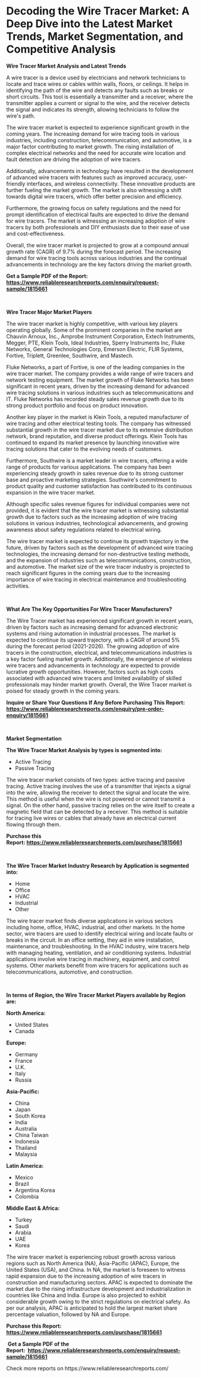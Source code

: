 <p><h1>Decoding the Wire Tracer Market: A Deep Dive into the Latest Market Trends, Market Segmentation, and Competitive Analysis</h1></p><p><strong>Wire Tracer Market Analysis and Latest Trends</strong></p>
<p><p>A wire tracer is a device used by electricians and network technicians to locate and trace wires or cables within walls, floors, or ceilings. It helps in identifying the path of the wire and detects any faults such as breaks or short circuits. This tool is essentially a transmitter and a receiver, where the transmitter applies a current or signal to the wire, and the receiver detects the signal and indicates its strength, allowing technicians to follow the wire's path.</p><p>The wire tracer market is expected to experience significant growth in the coming years. The increasing demand for wire tracing tools in various industries, including construction, telecommunication, and automotive, is a major factor contributing to market growth. The rising installation of complex electrical networks and the need for accurate wire location and fault detection are driving the adoption of wire tracers.</p><p>Additionally, advancements in technology have resulted in the development of advanced wire tracers with features such as improved accuracy, user-friendly interfaces, and wireless connectivity. These innovative products are further fueling the market growth. The market is also witnessing a shift towards digital wire tracers, which offer better precision and efficiency.</p><p>Furthermore, the growing focus on safety regulations and the need for prompt identification of electrical faults are expected to drive the demand for wire tracers. The market is witnessing an increasing adoption of wire tracers by both professionals and DIY enthusiasts due to their ease of use and cost-effectiveness.</p><p>Overall, the wire tracer market is projected to grow at a compound annual growth rate (CAGR) of 9.7% during the forecast period. The increasing demand for wire tracing tools across various industries and the continual advancements in technology are the key factors driving the market growth.</p></p>
<p><strong>Get a Sample PDF of the Report:&nbsp; <a href="https://www.reliableresearchreports.com/enquiry/request-sample/1815661">https://www.reliableresearchreports.com/enquiry/request-sample/1815661</a></strong></p>
<p>&nbsp;</p>
<p><strong>Wire Tracer Major Market Players</strong></p>
<p><p>The wire tracer market is highly competitive, with various key players operating globally. Some of the prominent companies in the market are Chauvin Arnoux, Inc., Amprobe Instrument Corporation, Extech Instruments, Megger, ‎PTE, Klein Tools, Ideal Industries, ‎Sperry Instruments Inc, Fluke Networks, General Technologies Corp, Emerson Electric, FLIR Systems, Fortive, Triplett, Greenlee, Southwire, and Mastech.</p><p>Fluke Networks, a part of Fortive, is one of the leading companies in the wire tracer market. The company provides a wide range of wire tracers and network testing equipment. The market growth of Fluke Networks has been significant in recent years, driven by the increasing demand for advanced wire tracing solutions in various industries such as telecommunications and IT. Fluke Networks has recorded steady sales revenue growth due to its strong product portfolio and focus on product innovation.</p><p>Another key player in the market is Klein Tools, a reputed manufacturer of wire tracing and other electrical testing tools. The company has witnessed substantial growth in the wire tracer market due to its extensive distribution network, brand reputation, and diverse product offerings. Klein Tools has continued to expand its market presence by launching innovative wire tracing solutions that cater to the evolving needs of customers.</p><p>Furthermore, Southwire is a market leader in wire tracers, offering a wide range of products for various applications. The company has been experiencing steady growth in sales revenue due to its strong customer base and proactive marketing strategies. Southwire's commitment to product quality and customer satisfaction has contributed to its continuous expansion in the wire tracer market.</p><p>Although specific sales revenue figures for individual companies were not provided, it is evident that the wire tracer market is witnessing substantial growth due to factors such as the increasing adoption of wire tracing solutions in various industries, technological advancements, and growing awareness about safety regulations related to electrical wiring.</p><p>The wire tracer market is expected to continue its growth trajectory in the future, driven by factors such as the development of advanced wire tracing technologies, the increasing demand for non-destructive testing methods, and the expansion of industries such as telecommunications, construction, and automotive. The market size of the wire tracer industry is projected to reach significant figures in the coming years due to the increasing importance of wire tracing in electrical maintenance and troubleshooting activities.</p></p>
<p>&nbsp;</p>
<p><strong>What Are The Key Opportunities For Wire Tracer Manufacturers?</strong></p>
<p><p>The Wire Tracer market has experienced significant growth in recent years, driven by factors such as increasing demand for advanced electronic systems and rising automation in industrial processes. The market is expected to continue its upward trajectory, with a CAGR of around 5% during the forecast period (2021-2026). The growing adoption of wire tracers in the construction, electrical, and telecommunications industries is a key factor fueling market growth. Additionally, the emergence of wireless wire tracers and advancements in technology are expected to provide lucrative growth opportunities. However, factors such as high costs associated with advanced wire tracers and limited availability of skilled professionals may hinder market growth. Overall, the Wire Tracer market is poised for steady growth in the coming years.</p></p>
<p><strong>Inquire or Share Your Questions If Any Before Purchasing This Report: <a href="https://www.reliableresearchreports.com/enquiry/pre-order-enquiry/1815661">https://www.reliableresearchreports.com/enquiry/pre-order-enquiry/1815661</a></strong></p>
<p>&nbsp;</p>
<p><strong>Market Segmentation</strong></p>
<p><strong>The Wire Tracer Market Analysis by types is segmented into:</strong></p>
<p><ul><li>Active Tracing</li><li>Passive Tracing</li></ul></p>
<p><p>The wire tracer market consists of two types: active tracing and passive tracing. Active tracing involves the use of a transmitter that injects a signal into the wire, allowing the receiver to detect the signal and locate the wire. This method is useful when the wire is not powered or cannot transmit a signal. On the other hand, passive tracing relies on the wire itself to create a magnetic field that can be detected by a receiver. This method is suitable for tracing live wires or cables that already have an electrical current flowing through them.</p></p>
<p><strong>Purchase this Report:&nbsp;<a href="https://www.reliableresearchreports.com/purchase/1815661">https://www.reliableresearchreports.com/purchase/1815661</a></strong></p>
<p>&nbsp;</p>
<p><strong>The Wire Tracer Market Industry Research by Application is segmented into:</strong></p>
<p><ul><li>Home</li><li>Office</li><li>HVAC</li><li>Industrial</li><li>Other</li></ul></p>
<p><p>The wire tracer market finds diverse applications in various sectors including home, office, HVAC, industrial, and other markets. In the home sector, wire tracers are used to identify electrical wiring and locate faults or breaks in the circuit. In an office setting, they aid in wire installation, maintenance, and troubleshooting. In the HVAC industry, wire tracers help with managing heating, ventilation, and air conditioning systems. Industrial applications involve wire tracing in machinery, equipment, and control systems. Other markets benefit from wire tracers for applications such as telecommunications, automotive, and construction.</p></p>
<p>&nbsp;</p>
<p><strong>In terms of Region, the Wire Tracer Market Players available by Region are:</strong></p>
<p>
    <p> <strong> North America: </strong>
        <ul>
            <li>United States</li>
            <li>Canada</li>
        </ul>
        </p> 
    <p> <strong> Europe: </strong>
        <ul>
            <li>Germany</li>
            <li>France</li>
            <li>U.K.</li>
            <li>Italy</li>
            <li>Russia</li>
        </ul>
        </p> 
    <p> <strong> Asia-Pacific: </strong>
        <ul>
            <li>China</li>
            <li>Japan</li>
            <li>South Korea</li>
            <li>India</li>
            <li>Australia</li>
            <li>China Taiwan</li>
            <li>Indonesia</li>
            <li>Thailand</li>
            <li>Malaysia</li>
        </ul>
        </p> 
    <p> <strong> Latin America: </strong>
        <ul>
            <li>Mexico</li>
            <li>Brazil</li>
            <li>Argentina Korea</li>
            <li>Colombia</li>
        </ul>
        </p> 
    <p> <strong> Middle East & Africa: </strong>
        <ul>
            <li>Turkey</li>
            <li>Saudi</li>
            <li>Arabia</li>
            <li>UAE</li>
            <li>Korea</li>
        </ul>
    </p>
    </p>
<p><p>The wire tracer market is experiencing robust growth across various regions such as North America (NA), Asia-Pacific (APAC), Europe, the United States (USA), and China. In NA, the market is foreseen to witness rapid expansion due to the increasing adoption of wire tracers in construction and manufacturing sectors. APAC is expected to dominate the market due to the rising infrastructure development and industrialization in countries like China and India. Europe is also projected to exhibit considerable growth owing to the strict regulations on electrical safety. As per our analysis, APAC is anticipated to hold the largest market share percentage valuation, followed by NA and Europe.</p></p>
<p><strong>Purchase this Report: <a href="https://www.reliableresearchreports.com/purchase/1815661">https://www.reliableresearchreports.com/purchase/1815661</a></strong></p>
<p>&nbsp;<strong>Get a Sample PDF of the Report:&nbsp;&nbsp;<a href="https://www.reliableresearchreports.com/enquiry/request-sample/1815661">https://www.reliableresearchreports.com/enquiry/request-sample/1815661</a></strong></p>
<p><strong></strong></p>
<p>Check more reports on https://www.reliableresearchreports.com/</p>
